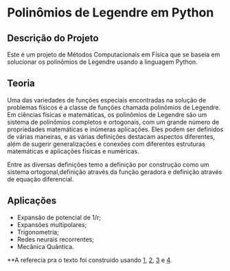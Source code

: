 # Polinômios de Legendre em Python

## Descrição do Projeto

Este é um projeto de Métodos Computacionais em Física que se baseia em solucionar os polinômios de Legendre usando a linguagem Python.

## Teoria
Uma das variedades de funções especiais encontradas na solução de problemas físicos é a classe de funções chamada polinômios de Legendre.
Em ciências físicas e matemáticas, os polinômios de Legendre são um sistema de polinômios completos e ortogonais, com um grande número de propriedades matemáticas e inúmeras aplicações. Eles podem ser definidos de várias maneiras, e as várias definições destacam aspectos diferentes, além de sugerir generalizações e conexões com diferentes estruturas matemáticas e aplicações físicas e numéricas.

Entre as diversas definições temo a definição por construção como um sistema ortogonal,definição através da função geradora e definição através de equação diferencial.

## Aplicações

 - Expansão de potencial de 1/r;
 - Expansões multipolares;
 - Trigonometria;
 - Redes neurais recorrentes;
 - Mecânica Quântica.
 
**A referecia pra o texto foi construido usando [1](https://www.amazon.com/exec/obidos/ASIN/0486612724/ref=nosim/ericstreasuretro), [2](https://encyclopediaofmath.org/wiki/Legendre_polynomials), [3](https://en.wikipedia.org/wiki/Legendre_polynomials) e [4](http://hyperphysics.phy-astr.gsu.edu/hbase/Math/legend.html).

